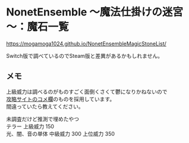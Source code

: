 # NonetEnsemble ～魔法仕掛けの迷宮～：魔石一覧

https://mogamoga1024.github.io/NonetEnsembleMagicStoneList/  

Switch版で調べているのでSteam版と差異があるかもしれません。

## メモ

上級威力は調べるのがものすごく面倒くさくて鬱になりかねないので  
[攻略サイトのコメ欄](https://ensemble.gamewiki.jp/%e3%82%a2%e3%82%a4%e3%83%86%e3%83%a0%e4%b8%80%e8%a6%a7/)のものを採用しています。  
間違っていたら教えてください。

未調査だけど推測で埋めたやつ  
テラー 上級威力 150  
光、闇、音の単体 中級威力 300 上位威力 350

